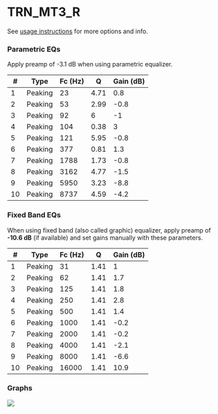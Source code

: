 # TRN_MT3_R
See [usage instructions](https://github.com/jaakkopasanen/AutoEq#usage) for more options and info.

### Parametric EQs
Apply preamp of -3.1 dB when using parametric equalizer.

|   # | Type    |   Fc (Hz) |    Q |   Gain (dB) |
|-----|---------|-----------|------|-------------|
|   1 | Peaking |        23 | 4.71 |         0.8 |
|   2 | Peaking |        53 | 2.99 |        -0.8 |
|   3 | Peaking |        92 | 6    |        -1   |
|   4 | Peaking |       104 | 0.38 |         3   |
|   5 | Peaking |       121 | 5.95 |        -0.8 |
|   6 | Peaking |       377 | 0.81 |         1.3 |
|   7 | Peaking |      1788 | 1.73 |        -0.8 |
|   8 | Peaking |      3162 | 4.77 |        -1.5 |
|   9 | Peaking |      5950 | 3.23 |        -8.8 |
|  10 | Peaking |      8737 | 4.59 |        -4.2 |

### Fixed Band EQs
When using fixed band (also called graphic) equalizer, apply preamp of **-10.6 dB** (if available) and set gains manually with these parameters.

|   # | Type    |   Fc (Hz) |    Q |   Gain (dB) |
|-----|---------|-----------|------|-------------|
|   1 | Peaking |        31 | 1.41 |         1   |
|   2 | Peaking |        62 | 1.41 |         1.7 |
|   3 | Peaking |       125 | 1.41 |         1.8 |
|   4 | Peaking |       250 | 1.41 |         2.8 |
|   5 | Peaking |       500 | 1.41 |         1.4 |
|   6 | Peaking |      1000 | 1.41 |        -0.2 |
|   7 | Peaking |      2000 | 1.41 |        -0.2 |
|   8 | Peaking |      4000 | 1.41 |        -2.1 |
|   9 | Peaking |      8000 | 1.41 |        -6.6 |
|  10 | Peaking |     16000 | 1.41 |        10.9 |

### Graphs
![](./TRN_MT3_R.png)
